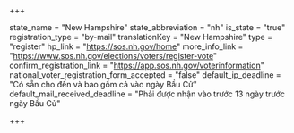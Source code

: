 +++

state_name = "New Hampshire"
state_abbreviation = "nh"
is_state = "true"
registration_type = "by-mail"
translationKey = "New Hampshire"
type = "register"
hp_link = "https://sos.nh.gov/home"
more_info_link = "https://www.sos.nh.gov/elections/voters/register-vote"
confirm_registration_link = "https://app.sos.nh.gov/voterinformation"
national_voter_registration_form_accepted = "false"
default_ip_deadline = "Có sẵn cho đến và bao gồm cả vào ngày Bầu Cử"
default_mail_received_deadline = "Phải được nhận vào trước 13 ngày trước ngày Bầu Cử"

+++